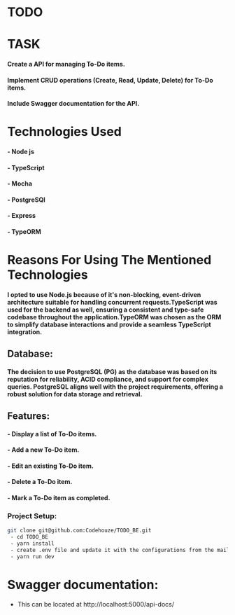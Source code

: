 # TODO

# TASK
#### Create a API for managing To-Do items.
#### Implement CRUD operations (Create, Read, Update, Delete) for To-Do items.
#### Include Swagger documentation for the API. 

# Technologies Used
#### - Node js
#### - TypeScript
#### - Mocha
#### - PostgreSQl
#### - Express
#### - TypeORM

# Reasons For Using The Mentioned Technologies
#### I opted to use Node.js because of it's non-blocking, event-driven architecture suitable for handling concurrent requests.TypeScript was used for the backend as well, ensuring a consistent and type-safe codebase throughout the application.TypeORM was chosen as the ORM to simplify database interactions and provide a seamless TypeScript integration.

## Database:
#### The decision to use PostgreSQL (PG) as the database was based on its reputation for reliability, ACID compliance, and support for complex queries. PostgreSQL aligns well with the project requirements, offering a robust solution for data storage and retrieval.


## Features:
#### - Display a list of To-Do items.
#### - Add a new To-Do item.
#### - Edit an existing To-Do item.
#### - Delete a To-Do item.
#### - Mark a To-Do item as completed.


### Project Setup:
```bash
git clone git@github.com:Codehouze/TODO_BE.git
 - cd TODO_BE
 - yarn install
 - create .env file and update it with the configurations from the mail..
 - yarn run dev
```

# Swagger documentation:
- This can be located at http://localhost:5000/api-docs/
